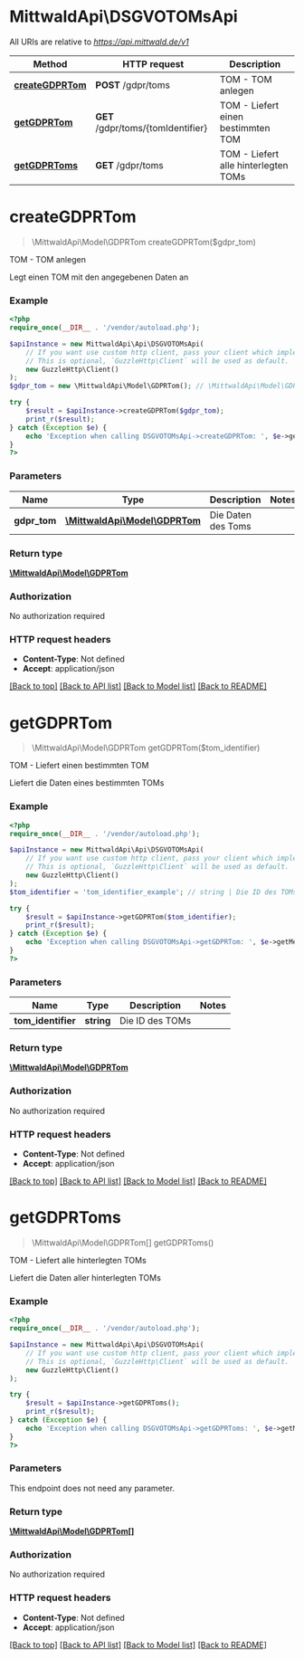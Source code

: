 # MittwaldApi\DSGVOTOMsApi

All URIs are relative to *https://api.mittwald.de/v1*

Method | HTTP request | Description
------------- | ------------- | -------------
[**createGDPRTom**](DSGVOTOMsApi.md#createGDPRTom) | **POST** /gdpr/toms | TOM - TOM anlegen
[**getGDPRTom**](DSGVOTOMsApi.md#getGDPRTom) | **GET** /gdpr/toms/{tomIdentifier} | TOM - Liefert einen bestimmten TOM
[**getGDPRToms**](DSGVOTOMsApi.md#getGDPRToms) | **GET** /gdpr/toms | TOM - Liefert alle hinterlegten TOMs


# **createGDPRTom**
> \MittwaldApi\Model\GDPRTom createGDPRTom($gdpr_tom)

TOM - TOM anlegen

Legt einen TOM mit den angegebenen Daten an

### Example
```php
<?php
require_once(__DIR__ . '/vendor/autoload.php');

$apiInstance = new MittwaldApi\Api\DSGVOTOMsApi(
    // If you want use custom http client, pass your client which implements `GuzzleHttp\ClientInterface`.
    // This is optional, `GuzzleHttp\Client` will be used as default.
    new GuzzleHttp\Client()
);
$gdpr_tom = new \MittwaldApi\Model\GDPRTom(); // \MittwaldApi\Model\GDPRTom | Die Daten des Toms

try {
    $result = $apiInstance->createGDPRTom($gdpr_tom);
    print_r($result);
} catch (Exception $e) {
    echo 'Exception when calling DSGVOTOMsApi->createGDPRTom: ', $e->getMessage(), PHP_EOL;
}
?>
```

### Parameters

Name | Type | Description  | Notes
------------- | ------------- | ------------- | -------------
 **gdpr_tom** | [**\MittwaldApi\Model\GDPRTom**](../Model/GDPRTom.md)| Die Daten des Toms |

### Return type

[**\MittwaldApi\Model\GDPRTom**](../Model/GDPRTom.md)

### Authorization

No authorization required

### HTTP request headers

 - **Content-Type**: Not defined
 - **Accept**: application/json

[[Back to top]](#) [[Back to API list]](../../README.md#documentation-for-api-endpoints) [[Back to Model list]](../../README.md#documentation-for-models) [[Back to README]](../../README.md)

# **getGDPRTom**
> \MittwaldApi\Model\GDPRTom getGDPRTom($tom_identifier)

TOM - Liefert einen bestimmten TOM

Liefert die Daten eines bestimmten TOMs

### Example
```php
<?php
require_once(__DIR__ . '/vendor/autoload.php');

$apiInstance = new MittwaldApi\Api\DSGVOTOMsApi(
    // If you want use custom http client, pass your client which implements `GuzzleHttp\ClientInterface`.
    // This is optional, `GuzzleHttp\Client` will be used as default.
    new GuzzleHttp\Client()
);
$tom_identifier = 'tom_identifier_example'; // string | Die ID des TOMs

try {
    $result = $apiInstance->getGDPRTom($tom_identifier);
    print_r($result);
} catch (Exception $e) {
    echo 'Exception when calling DSGVOTOMsApi->getGDPRTom: ', $e->getMessage(), PHP_EOL;
}
?>
```

### Parameters

Name | Type | Description  | Notes
------------- | ------------- | ------------- | -------------
 **tom_identifier** | **string**| Die ID des TOMs |

### Return type

[**\MittwaldApi\Model\GDPRTom**](../Model/GDPRTom.md)

### Authorization

No authorization required

### HTTP request headers

 - **Content-Type**: Not defined
 - **Accept**: application/json

[[Back to top]](#) [[Back to API list]](../../README.md#documentation-for-api-endpoints) [[Back to Model list]](../../README.md#documentation-for-models) [[Back to README]](../../README.md)

# **getGDPRToms**
> \MittwaldApi\Model\GDPRTom[] getGDPRToms()

TOM - Liefert alle hinterlegten TOMs

Liefert die Daten aller hinterlegten TOMs

### Example
```php
<?php
require_once(__DIR__ . '/vendor/autoload.php');

$apiInstance = new MittwaldApi\Api\DSGVOTOMsApi(
    // If you want use custom http client, pass your client which implements `GuzzleHttp\ClientInterface`.
    // This is optional, `GuzzleHttp\Client` will be used as default.
    new GuzzleHttp\Client()
);

try {
    $result = $apiInstance->getGDPRToms();
    print_r($result);
} catch (Exception $e) {
    echo 'Exception when calling DSGVOTOMsApi->getGDPRToms: ', $e->getMessage(), PHP_EOL;
}
?>
```

### Parameters
This endpoint does not need any parameter.

### Return type

[**\MittwaldApi\Model\GDPRTom[]**](../Model/GDPRTom.md)

### Authorization

No authorization required

### HTTP request headers

 - **Content-Type**: Not defined
 - **Accept**: application/json

[[Back to top]](#) [[Back to API list]](../../README.md#documentation-for-api-endpoints) [[Back to Model list]](../../README.md#documentation-for-models) [[Back to README]](../../README.md)

